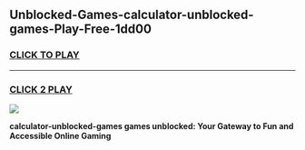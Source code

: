
## Unblocked-Games-calculator-unblocked-games-Play-Free-1dd00
<h3>
<a href="https://premium76.site?title=calculator-unblocked-games&ref=10A">CLICK TO PLAY</a></h3>
<hr>

<h3>
<a href="https://premium76.site?title=calculator-unblocked-games&ref=10A">CLICK 2 PLAY</a>
  
</h3>

<a href="https://premium76.site?title=calculator-unblocked-games&ref=10A"><img src="https://clearcache.store/games.png"></a>


**calculator-unblocked-games games unblocked: Your Gateway to Fun and Accessible Online Gaming**
